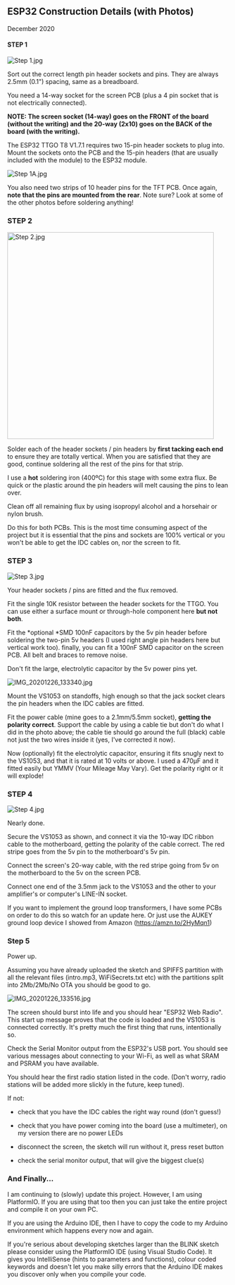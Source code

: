 ## ESP32 Construction Details (with Photos)

December 2020

#### STEP 1

![Step 1.jpg](images/Step%201.jpg)

Sort out the correct length pin header sockets and pins. They are always 2.5mm (0.1") spacing, same as a breadboard.

You need a 14-way socket for the screen PCB (plus a 4 pin socket that is not electrically connected).

**NOTE: The screen socket (14-way) goes on the FRONT of the board (without the writing) and the 20-way (2x10) goes on the BACK of the board (with the writing).**

The ESP32 TTGO T8 V1.7.1 requires two 15-pin header sockets to plug into. Mount the sockets onto the PCB and the 15-pin headers (that are usually included with the module) to the ESP32 module.

![Step 1A.jpg](images/Step%201A.jpg)

You also need two strips of 10 header pins for the TFT PCB. Once again, **note that the pins are mounted from the rear**. Note sure? Look at some of the other photos before soldering anything!

### STEP 2

<img title="" src="images/Step%202.jpg" alt="Step 2.jpg" data-align="center" width="469">

Solder each of the header sockets / pin headers by **first tacking each end** to ensure they are totally vertical. When you are satisfied that they are good, continue soldering all the rest of the pins for that strip. 

I use a **hot** soldering iron (400ºC) for this stage with some extra flux. Be quick or the plastic around the pin headers will melt causing the pins to lean over.

Clean off all remaining flux by using isopropyl alcohol and a horsehair or nylon brush.

Do this for both PCBs. This is the most time consuming aspect of the project but it is essential that the pins and sockets are 100% vertical or you won't be able to get the IDC cables on, nor the screen to fit.

### STEP 3

![Step 3.jpg](images/Step%203.jpg)

Your header sockets / pins are fitted and the flux removed. 

Fit the single 10K resistor between the header sockets for the TTGO. You can use either a surface mount or through-hole component here **but not both**.

Fit the *optional *SMD 100nF capacitors by the 5v pin header before soldering the two-pin 5v headers (I used right angle pin headers here but vertical work too). finally, you can fit a 100nF SMD capacitor on the screen PCB. All belt and braces to remove noise.

Don't fit the large, electrolytic capacitor by the 5v power pins yet.

![IMG_20201226_133340.jpg](images/IMG_20201226_133340.jpg)

Mount the VS1053 on standoffs, high enough so that the jack socket clears the pin headers when the IDC cables are fitted.

Fit the power cable (mine goes to a 2.1mm/5.5mm socket), **getting the polarity correct**. Support the cable by using a cable tie but don't do what I did in the photo above; the cable tie should go around the full (black) cable not just the two wires inside it (yes, I've corrected it now).

Now (optionally) fit the electrolytic capacitor, ensuring it fits snugly next to the VS1053, and that it is rated at 10 volts or above. I used a 470μF and it fitted easily but YMMV (Your Mileage May Vary). Get the polarity right or it will explode!

### STEP 4

![Step 4.jpg](images/Step%204.jpg)

Nearly done. 

Secure the VS1053 as shown, and connect it via the 10-way IDC ribbon cable to the motherboard, getting the polarity of the cable correct. The red stripe goes from the 5v pin to the motherboard's 5v pin.

Connect the screen's 20-way cable, with the red stripe going from 5v on the motherboard to the 5v on the screen PCB.

Connect one end of the 3.5mm jack to the VS1053 and the other to your amplifier's or computer's LINE-IN socket.

If you want to implement the ground loop transformers, I have some PCBs on order to do this so watch for an update here. Or just use the AUKEY ground loop device I showed from Amazon (https://amzn.to/2HyMqn1)

### Step 5

Power up.

Assuming you have already uploaded the sketch and SPIFFS partition with all the relevant files (intro.mp3, WiFiSecrets.txt etc) with the partitions split into 2Mb/2Mb/No OTA you should be good to go.

![IMG_20201226_133516.jpg](images/IMG_20201226_133516.jpg)

The screen should burst into life and you should hear "ESP32 Web Radio". This start up message proves that the code is loaded and the VS1053 is connected correctly. It's pretty much the first thing that runs, intentionally so.

Check the Serial Monitor output from the ESP32's USB port. You should see various messages about connecting to your Wi-Fi, as well as what SRAM and PSRAM you have available.

You should hear the first radio station listed in the code. (Don't worry, radio stations will be added more slickly in the future, keep tuned).

If not:

- check that you have the IDC cables the right way round (don't guess!)

- check that you have power coming into the board (use a multimeter), on my version there are no power LEDs

- disconnect the screen, the sketch will run without it, press reset button

- check the serial monitor output, that will give the biggest clue(s)

### And Finally...

I am continuing to (slowly) update this project. However, I am using PlatformIO. If you are using that too then you can just take the entire project and compile it on your own PC.

If you are using the Arduino IDE, then I have to copy the code to my Arduino environment which happens every now and again.

If you're serious about developing sketches larger than the BLINK sketch please consider using the PlatformIO IDE (using Visual Studio Code). It gives you IntelliSense (hints to parameters and functions), colour coded keywords and doesn't let you make silly errors that the Arduino IDE makes you discover only when you compile your code.

